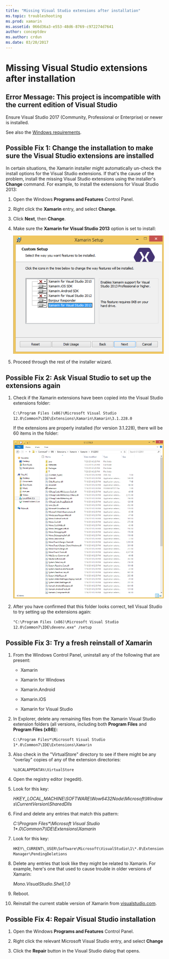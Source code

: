 ```yaml
---
title: "Missing Visual Studio extensions after installation"
ms.topic: troubleshooting
ms.prod: xamarin
ms.assetid: 066d36a3-e553-48d6-8769-c972274d7641
author: conceptdev
ms.author: crdun
ms.date: 03/20/2017
---
```


# Missing Visual Studio extensions after installation

## Error Message: This project is incompatible with the current edition of Visual Studio

Ensure Visual Studio 2017 (Community, Professional or Enterprise) or newer is installed.

See also the [Windows requirements](~/cross-platform/get-started/requirements.md#windows-requirements).

## Possible Fix 1: Change the installation to make sure the Visual Studio extensions are installed

In certain situations, the Xamarin installer might automatically un-check the install options for the Visual Studio extensions. If that's the cause of the problem, install the missing Visual Studio extensions using the installer's **Change** command. For example, to install the extensions for Visual Studio 2013:

1. Open the Windows **Programs and Features** Control Panel.

2. Right click the **Xamarin** entry, and select **Change**.

3. Click **Next**, then **Change**.

4. Make sure the **Xamarin for Visual Studio 2013** option is set to install:

    ![](missing-vs-extensions-images/installer.png "Enable Xamarin for Visual Studio 2013 installation option")

5. Proceed through the rest of the installer wizard.

## Possible Fix 2: Ask Visual Studio to set up the extensions again

1. Check if the Xamarin extensions have been copied into the Visual Studio extensions folder:

    `C:\Program Files (x86)\Microsoft Visual Studio 12.0\Common7\IDE\Extensions\Xamarin\Xamarin\3.1.228.0`

    If the extensions are properly installed (for version 3.1.228), there will be 60 items in the folder:


    ![](missing-vs-extensions-images/folder.png "List of 'Xamarin\3.1.228.0' folder contents in Explorer")

2. After you have confirmed that this folder looks correct, tell Visual Studio to try setting up the extensions again:

    `"C:\Program Files (x86)\Microsoft Visual Studio 12.0\Common7\IDE\devenv.exe" /setup`

## Possible Fix 3: Try a fresh reinstall of Xamarin

1. From the Windows Control Panel, uninstall any of the following that are present:

    * Xamarin

    * Xamarin for Windows

    * Xamarin.Android

    * Xamarin.iOS

    * Xamarin for Visual Studio

2. In Explorer, delete any remaining files from the Xamarin Visual Studio extension folders (all versions, including both **Program Files** and **Program Files (x86)**):

    `C:\Program Files*\Microsoft Visual Studio 1*.0\Common7\IDE\Extensions\Xamarin`

3. Also check in the "VirtualStore" directory to see if there might be any "overlay" copies of any of the extension directories:

    `%LOCALAPPDATA%\VirtualStore`

4. Open the registry editor (regedit).

5. Look for this key:

    _HKEY\_LOCAL\_MACHINE\SOFTWARE\Wow6432Node\Microsoft\Windows\CurrentVersion\SharedDlls_

6. Find and delete any entries that match this pattern:

    _C:\Program Files\*\Microsoft Visual Studio 1\*.0\Common7\IDE\Extensions\Xamarin_

7. Look for this key:

    `HKEY\_CURRENT\_USER\Software\Microsoft\VisualStudio\1\*.0\ExtensionManager\PendingDeletions`

8. Delete any entries that look like they might be related to Xamarin. For example, here's one that used to cause trouble in older versions of Xamarin:

    _Mono.VisualStudio.Shell,1.0_

9. Reboot.

10. Reinstall the current stable version of Xamarin from [visualstudio.com](https://visualstudio.com/xamarin).

## Possible Fix 4: Repair Visual Studio installation

1. Open the Windows **Programs and Features** Control Panel.

2. Right click the relevant Microsoft Visual Studio entry, and select **Change**

3. Click the **Repair** button in the Visual Studio dialog that opens.

